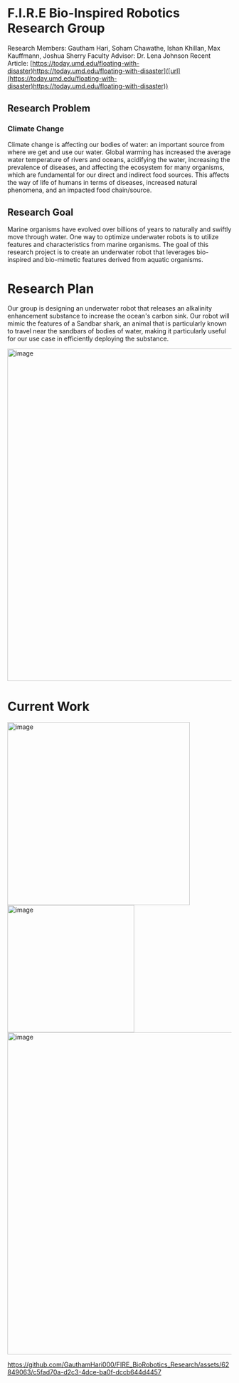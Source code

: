 # F.I.R.E Bio-Inspired Robotics Research Group 
Research Members: Gautham Hari, Soham Chawathe, Ishan Khillan, Max Kauffmann, Joshua Sherry
Faculty Advisor: Dr. Lena Johnson
Recent Article: [https://today.umd.edu/floating-with-disaster)https://today.umd.edu/floating-with-disaster]([url](https://today.umd.edu/floating-with-disaster)https://today.umd.edu/floating-with-disaster))

## Research Problem
### Climate Change
Climate change is affecting our bodies of water: an important source from where we get and use our water. Global warming  has increased the average water temperature of rivers and oceans, acidifying the water, increasing the prevalence of diseases, and affecting the ecosystem for many organisms, which are fundamental for our direct and indirect food sources. This affects the way of life of humans in terms of diseases, increased natural phenomena, and an impacted food chain/source. 

## Research Goal
Marine organisms have evolved over billions of years to naturally and swiftly move through water. One way to optimize underwater robots is to utilize features and characteristics from marine organisms. The goal of this research project is to create an underwater robot that leverages bio-inspired and bio-mimetic features derived from aquatic organisms.

# Research Plan
Our group is designing an underwater robot that releases an alkalinity enhancement substance to increase the ocean's carbon sink. Our robot will mimic the features of a Sandbar shark, an animal that is particularly known to travel near the sandbars of bodies of water, making it particularly useful for our use case in efficiently deploying the substance.  

<img width="745" alt="image" src="https://github.com/GauthamHari000/FIRE_BioRobotics_Research/assets/62849063/5438587a-d045-460d-b33a-c67e7734d17b">


# Current Work

<img width="410" alt="image" src="https://github.com/GauthamHari000/FIRE_BioRobotics_Research/assets/62849063/aad7e55f-1470-4acb-91b4-ba6c1c21463c">

<img width="285" alt="image" src="https://github.com/GauthamHari000/FIRE_BioRobotics_Research/assets/62849063/53342c03-f673-4356-b91c-ab0d290aea5c">

<img width="722" alt="image" src="https://github.com/GauthamHari000/FIRE_BioRobotics_Research/assets/62849063/b347860f-7b6c-419b-bc53-fdc651a52cc2">



https://github.com/GauthamHari000/FIRE_BioRobotics_Research/assets/62849063/c5fad70a-d2c3-4dce-ba0f-dccb644d4457





